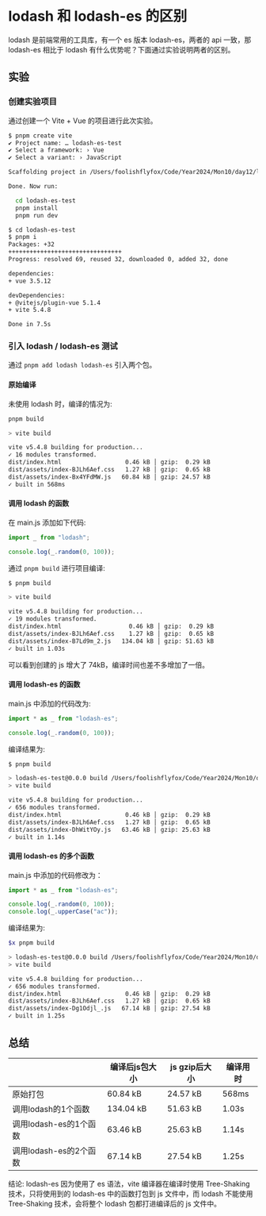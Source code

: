 # lodash 和 lodash-es 的区别

lodash 是前端常用的工具库，有一个 es 版本 lodash-es，两者的 api 一致，那 lodash-es 相比于 lodash 有什么优势呢？下面通过实验说明两者的区别。

## 实验

### 创建实验项目

通过创建一个 Vite + Vue 的项目进行此次实验。

```sh
$ pnpm create vite
✔ Project name: … lodash-es-test
✔ Select a framework: › Vue
✔ Select a variant: › JavaScript

Scaffolding project in /Users/foolishflyfox/Code/Year2024/Mon10/day12/lodash-es-test...

Done. Now run:

  cd lodash-es-test
  pnpm install
  pnpm run dev

$ cd lodash-es-test 
$ pnpm i
Packages: +32
++++++++++++++++++++++++++++++++
Progress: resolved 69, reused 32, downloaded 0, added 32, done

dependencies:
+ vue 3.5.12

devDependencies:
+ @vitejs/plugin-vue 5.1.4
+ vite 5.4.8

Done in 7.5s
```

### 引入 lodash / lodash-es 测试

通过 `pnpm add lodash lodash-es` 引入两个包。

#### 原始编译

未使用 lodash 时，编译的情况为:

```sh
pnpm build

> vite build

vite v5.4.8 building for production...
✓ 16 modules transformed.
dist/index.html                  0.46 kB │ gzip:  0.29 kB
dist/assets/index-BJLh6Aef.css   1.27 kB │ gzip:  0.65 kB
dist/assets/index-Bx4YFdMW.js   60.84 kB │ gzip: 24.57 kB
✓ built in 568ms
```

#### 调用 lodash 的函数

在 main.js 添加如下代码:

```js
import _ from "lodash";

console.log(_.random(0, 100));
```

通过 `pnpm build` 进行项目编译:

```sh
$ pnpm build

> vite build

vite v5.4.8 building for production...
✓ 19 modules transformed.
dist/index.html                   0.46 kB │ gzip:  0.29 kB
dist/assets/index-BJLh6Aef.css    1.27 kB │ gzip:  0.65 kB
dist/assets/index-B7Ld9m_2.js   134.04 kB │ gzip: 51.63 kB
✓ built in 1.03s
```

可以看到创建的 js 增大了 74kB，编译时间也差不多增加了一倍。

#### 调用 lodash-es 的函数

main.js 中添加的代码改为:

```js
import * as _ from "lodash-es";

console.log(_.random(0, 100));
```

编译结果为:

```sh
$ pnpm build

> lodash-es-test@0.0.0 build /Users/foolishflyfox/Code/Year2024/Mon10/day12/lodash-es-test
> vite build

vite v5.4.8 building for production...
✓ 656 modules transformed.
dist/index.html                  0.46 kB │ gzip:  0.29 kB
dist/assets/index-BJLh6Aef.css   1.27 kB │ gzip:  0.65 kB
dist/assets/index-DhWitYOy.js   63.46 kB │ gzip: 25.63 kB
✓ built in 1.14s
```

#### 调用 lodash-es 的多个函数

main.js 中添加的代码修改为：

```js
import * as _ from "lodash-es";

console.log(_.random(0, 100));
console.log(_.upperCase("ac"));
```

编译结果为:

```sh
$x pnpm build

> lodash-es-test@0.0.0 build /Users/foolishflyfox/Code/Year2024/Mon10/day12/lodash-es-test
> vite build

vite v5.4.8 building for production...
✓ 656 modules transformed.
dist/index.html                  0.46 kB │ gzip:  0.29 kB
dist/assets/index-BJLh6Aef.css   1.27 kB │ gzip:  0.65 kB
dist/assets/index-Dg1Odjl_.js   67.14 kB │ gzip: 27.54 kB
✓ built in 1.25s
```

## 总结

||编译后js包大小|js gzip后大小|编译用时|
|---|---|---|---|
|原始打包|60.84 kB|24.57 kB|568ms|
|调用lodash的1个函数|134.04 kB|51.63 kB|1.03s|
|调用lodash-es的1个函数|63.46 kB|25.63 kB|1.14s|
|调用lodash-es的2个函数|67.14 kB|27.54 kB|1.25s|

结论: lodash-es 因为使用了 es 语法，vite 编译器在编译时使用 Tree-Shaking 技术，只将使用到的 lodash-es 中的函数打包到 js 文件中，而 lodash 不能使用 Tree-Shaking 技术，会将整个 lodash 包都打进编译后的 js 文件中。
